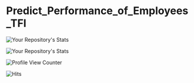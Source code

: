 # Predict_Performance_of_Employees_TFI
![Your Repository's Stats](https://github-readme-stats.vercel.app/api?username=DipanshuKakshapati&show_icons=true)

![Your Repository's Stats](https://github-readme-stats.vercel.app/api/top-langs/?username=DipanshuKakshapati&theme=blue-green)

![Profile View Counter](https://komarev.com/ghpvc/?username=DipanshuKakshapati)

![Hits](https://hitcounter.pythonanywhere.com/count/tag.svg?url=https://github.com/DipanshuKakshapati/Predict_Performance_of_Employees_TFI/tree/test?tab=readme-ov-file)